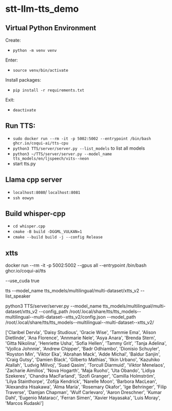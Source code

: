 # stt-llm-tts_demo

## Virtual Python Environment
Create:
- `python -m venv venv`

Enter:
- `source venv/bin/activate`

Install packages:
- `pip install -r requirements.txt`

Exit: 
- `deactivate`


## Run TTS:
- `sudo docker run --rm -it -p 5002:5002 --entrypoint /bin/bash ghcr.io/coqui-ai/tts-cpu`
- `python3 TTS/server/server.py --list_models` to list all models
- `python3 ~/TTS/server/server.py --model_name tts_models/en/ljspeech/vits--neon`
- start tts.py


## Llama cpp server

- `localhost:8080`/ `localhost:8081`
- `ssh eowyn`

## Build whisper-cpp

- `cd whisper.cpp`
- `cmake -B build -DGGML_VULKAN=1`
- `cmake --build build -j --config Release`

## xtts

docker run --rm -it -p 5002:5002 --gpus all --entrypoint /bin/bash ghcr.io/coqui-ai/tts

--use_cuda true



tts --model_name tts_models/multilingual/multi-dataset/xtts_v2 --list_speaker

python3 TTS/server/server.py --model_name tts_models/multilingual/multi-dataset/xtts_v2 --config_path /root/.local/share/tts/tts_models--multilingual--multi-dataset--xtts_v2/config.json --model_path /root/.local/share/tts/tts_models--multilingual--multi-dataset--xtts_v2/



['Claribel Dervla', 'Daisy Studious', 'Gracie Wise', 'Tammie Ema', 'Alison Dietlinde', 'Ana Florence', 'Annmarie Nele', 'Asya Anara', 'Brenda Stern', 'Gitta Nikolina', 'Henriette Usha', 'Sofia Hellen', 'Tammy Grit', 'Tanja Adelina', 'Vjollca Johnnie', 'Andrew Chipper', 'Badr Odhiambo', 'Dionisio Schuyler', 'Royston Min', 'Viktor Eka', 'Abrahan Mack', 'Adde Michal', 'Baldur Sanjin', 'Craig Gutsy', 'Damien Black', 'Gilberto Mathias', 'Ilkin Urbano', 'Kazuhiko Atallah', 'Ludvig Milivoj', 'Suad Qasim', 'Torcull Diarmuid', 'Viktor Menelaos', 'Zacharie Aimilios', 'Nova Hogarth', 'Maja Ruoho', 'Uta Obando', 'Lidiya Szekeres', 'Chandra MacFarland', 'Szofi Granger', 'Camilla Holmström', 'Lilya Stainthorpe', 'Zofija Kendrick', 'Narelle Moon', 'Barbora MacLean', 'Alexandra Hisakawa', 'Alma María', 'Rosemary Okafor', 'Ige Behringer', 'Filip Traverse', 'Damjan Chapman', 'Wulf Carlevaro', 'Aaron Dreschner', 'Kumar Dahl', 'Eugenio Mataracı', 'Ferran Simen', 'Xavier Hayasaka', 'Luis Moray', 'Marcos Rudaski']

